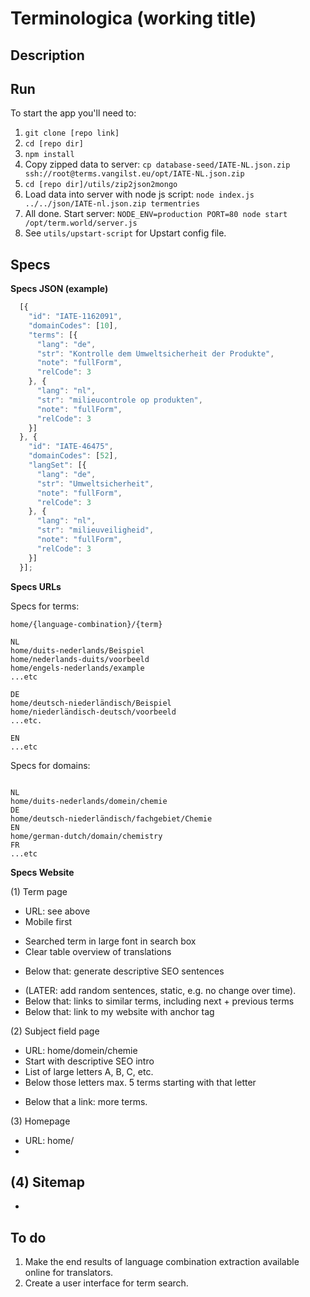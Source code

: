 # Terminologica (working title)

## Description

## Run

To start the app you'll need to:

1. ` git clone [repo link] `
2. ` cd [repo dir] `
3. ` npm install `
4. Copy zipped data to server: `cp database-seed/IATE-NL.json.zip ssh://root@terms.vangilst.eu/opt/IATE-NL.json.zip`
5. `cd [repo dir]/utils/zip2json2mongo`
6. Load data into server with node js script: `node index.js ../../json/IATE-nl.json.zip termentries`
7. All done. Start server: `NODE_ENV=production PORT=80 node start /opt/term.world/server.js`
8. See `utils/upstart-script` for Upstart config file.

## Specs

__Specs JSON (example)__

```javascript
  [{
    "id": "IATE-1162091",
    "domainCodes": [10],
    "terms": [{
      "lang": "de",
      "str": "Kontrolle dem Umweltsicherheit der Produkte",
      "note": "fullForm",
      "relCode": 3
    }, {
      "lang": "nl",
      "str": "milieucontrole op produkten",
      "note": "fullForm",
      "relCode": 3
    }]
  }, {
    "id": "IATE-46475",
    "domainCodes": [52],
    "langSet": [{
      "lang": "de",
      "str": "Umweltsicherheit",
      "note": "fullForm",
      "relCode": 3
    }, {
      "lang": "nl",
      "str": "milieuveiligheid",
      "note": "fullForm",
      "relCode": 3
    }]
  }];
```

__Specs URLs__

Specs for terms:

```url
home/{language-combination}/{term}

NL
home/duits-nederlands/Beispiel
home/nederlands-duits/voorbeeld
home/engels-nederlands/example
...etc

DE
home/deutsch-niederländisch/Beispiel
home/niederländisch-deutsch/voorbeeld
...etc.

EN
...etc

```

Specs for domains:

```url

NL
home/duits-nederlands/domein/chemie
DE
home/deutsch-niederländisch/fachgebiet/Chemie
EN
home/german-dutch/domain/chemistry
FR
...etc
```

__Specs Website__

(1) Term page
* URL: see above
* Mobile first
- Searched term in large font in search box
- Clear table overview of translations
* Below that: generate descriptive SEO sentences
- (LATER: add random sentences, static, e.g. no change over time).
- Below that: links to similar terms, including next + previous terms
- Below that: link to my website with anchor tag

(2) Subject field page
* URL: home/domein/chemie
* Start with descriptive SEO intro
* List of large letters A, B, C, etc.
* Below those letters max. 5 terms starting with that letter
- Below that a link: more terms.

(3) Homepage
- URL: home/
-

(4) Sitemap
-
-

## To do

1. Make the end results of language combination extraction available online for translators.
2. Create a user interface for term search.
